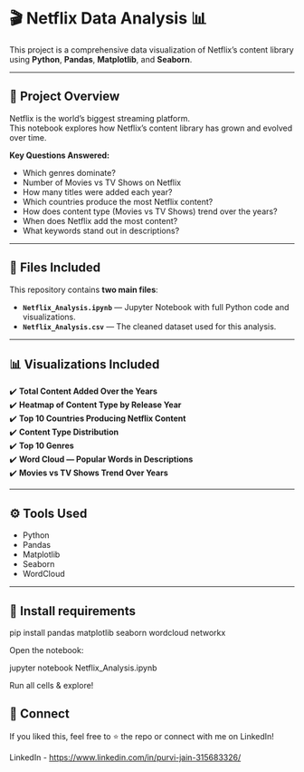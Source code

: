 # 🎬 Netflix Data Analysis 📊

This project is a comprehensive data visualization of Netflix’s content library using **Python**, **Pandas**, **Matplotlib**, and **Seaborn**.

---

## 📌 Project Overview

Netflix is the world’s biggest streaming platform.  
This notebook explores how Netflix’s content library has grown and evolved over time.

**Key Questions Answered:**
- Which genres dominate?
- Number of Movies vs TV Shows on Netflix
- How many titles were added each year?
- Which countries produce the most Netflix content?
- How does content type (Movies vs TV Shows) trend over the years?
- When does Netflix add the most content?
- What keywords stand out in descriptions?

---

## 📂 Files Included

This repository contains **two main files**:
- **`Netflix_Analysis.ipynb`** — Jupyter Notebook with full Python code and visualizations.
- **`Netflix_Analysis.csv`** — The cleaned dataset used for this analysis.

---


## 📊 Visualizations Included

✔️ **Total Content Added Over the Years**  
✔️ **Heatmap of Content Type by Release Year**  
✔️ **Top 10 Countries Producing Netflix Content**  
✔️ **Content Type Distribution**  
✔️ **Top 10 Genres**    
✔️ **Word Cloud — Popular Words in Descriptions**  
✔️ **Movies vs TV Shows Trend Over Years**  

---

## ⚙️ Tools Used

- Python 
- Pandas
- Matplotlib
- Seaborn
- WordCloud

---

## 🚀 Install requirements 

pip install pandas matplotlib seaborn wordcloud networkx

Open the notebook:

jupyter notebook Netflix_Analysis.ipynb

Run all cells & explore!

## 🙌 Connect

If you liked this, feel free to ⭐ the repo or connect with me on LinkedIn!

LinkedIn - https://www.linkedin.com/in/purvi-jain-315683326/

